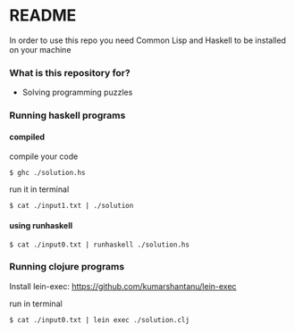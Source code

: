 # README #

In order to use this repo you need Common Lisp and Haskell to be installed on your machine

### What is this repository for? ###

* Solving programming puzzles


### Running haskell programs  ###

#### compiled ####

compile your code

    $ ghc ./solution.hs

run it in terminal

    $ cat ./input1.txt | ./solution

#### using runhaskell ###

    $ cat ./input0.txt | runhaskell ./solution.hs


### Running clojure programs  ###

Install lein-exec:
https://github.com/kumarshantanu/lein-exec

run in terminal

    $ cat ./input0.txt | lein exec ./solution.clj

